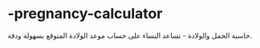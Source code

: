 # -pregnancy-calculator
حاسبة الحمل والولادة - تساعد النساء على حساب موعد الولادة المتوقع بسهولة ودقة.
